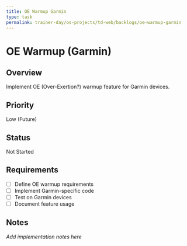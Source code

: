 ```yaml
---
title: OE Warmup Garmin
type: task
permalink: trainer-day/os-projects/td-web/backlogs/oe-warmup-garmin
---
```


# OE Warmup (Garmin)

## Overview
Implement OE (Over-Exertion?) warmup feature for Garmin devices.

## Priority
Low (Future)

## Status
Not Started

## Requirements
- [ ] Define OE warmup requirements
- [ ] Implement Garmin-specific code
- [ ] Test on Garmin devices
- [ ] Document feature usage

## Notes
_Add implementation notes here_